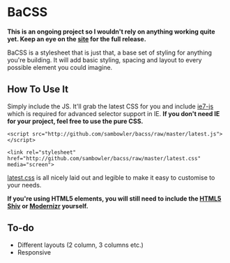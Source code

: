 # BaCSS

<strong>This is an ongoing project so I wouldn't rely on anything working quite yet. Keep an eye on the [site](http://bacss.sambowler.com) for the full release.</strong>

BaCSS is a stylesheet that is just that, a base set of styling for anything you're building. It will add basic styling, spacing and layout to every possible element you could imagine.

## How To Use It

Simply include the JS. It'll grab the latest CSS for you and include [ie7-js](http://code.google.com/p/ie7-js/) which is required for advanced selector support in IE. **If you don't need IE for your project, feel free to use the pure CSS.**

    <script src="http://github.com/sambowler/bacss/raw/master/latest.js"></script>

    <link rel="stylesheet" href="http://github.com/sambowler/bacss/raw/master/latest.css" media="screen">

[latest.css](http://github.com/sambowler/bacss/raw/master/latest.css) is all nicely laid out and legible to make it easy to customise to your needs. 

**If you're using HTML5 elements, you will still need to include the [HTML5 Shiv](http://code.google.com/p/html5shiv/) or [Modernizr](http://modernizr.com) yourself.**

## To-do

- Different layouts (2 column, 3 columns etc.)
- Responsive